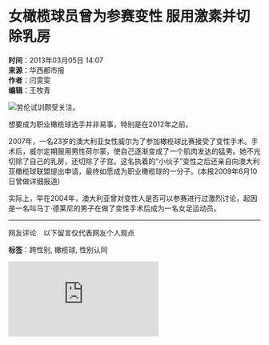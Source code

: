 # 女橄榄球员曾为参赛变性 服用激素并切除乳房

**时间**：2013年03月05日 14:07  
**来源**：华西都市报  
**作者**：闫雯雯  
**编辑**：王牧青

![劳伦试训颇受关注。](http://www.chinanews.com/fileftp/2020/03/2020-03-11/U194P4T47D46410F978DT20200311093349.jpg)

想要成为职业橄榄球选手并非易事，特别是在2012年之前。

2007年，一名23岁的澳大利亚女性威尔为了参加橄榄球比赛接受了变性手术。手术后，威尔定期服用男性荷尔蒙，使自己逐渐变成了一个肌肉发达的猛男。她不光切除了自己的乳房，还切除了子宫。这名执着的“小伙子”变性之后还亲自向澳大利亚橄榄球联盟提出申请，最终如愿成为职业橄榄球的一分子。(本报2009年6月10日曾做详细报道)

实际上，早在2004年，澳大利亚曾对变性人是否可以参赛进行过激烈讨论，起因是一名叫马丁·德莱尼的男子在做了变性手术后成为一名女足运动员。

---

网友评论　以下留言仅代表网友个人观点

**标签**：跨性别, 橄榄球, 性别认同

![点击进入下一页](http://www.chinanews.com/sports/index.shtml)